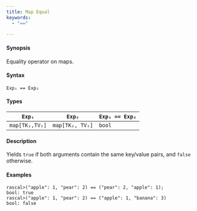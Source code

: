 ```yaml
---
title: Map Equal
keywords:
  - "=="

---
```


#### Synopsis

Equality operator on maps.

#### Syntax

`Exp₁ == Exp₂`

#### Types

| `Exp₁`            |  `Exp₂`             | `Exp₁ == Exp₂`  |
| --- | --- | --- |
| `map[TK₁,TV₂]` |  `map[TK₂, TV₂]` | `bool`                |


#### Description

Yields `true` if both arguments contain the same key/value pairs, and `false` otherwise.

#### Examples


```rascal-shell 
rascal>("apple": 1, "pear": 2) == ("pear": 2, "apple": 1);
bool: true
rascal>("apple": 1, "pear": 2) == ("apple": 1, "banana": 3) 
bool: false
```


